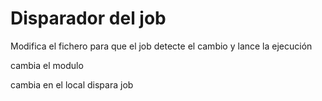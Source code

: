 # Disparador del job

Modifica el fichero para que el job detecte el cambio y lance la ejecución

cambia el modulo

cambia en el local
dispara job
